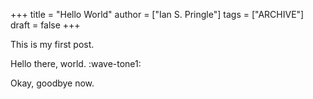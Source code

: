 +++
title = "Hello World"
author = ["Ian S. Pringle"]
tags = ["ARCHIVE"]
draft = false
+++

This is my first post.

Hello there, world. :wave-tone1:

Okay, goodbye now.
